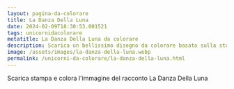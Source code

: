 ```yaml
---
layout: pagina-da-colorare
title: La Danza Della Luna
date: 2024-02-09T18:30:53.001521
tags: unicornidacolorare
metatitle: La Danza Della Luna da colorare
description: Scarica un bellissimo disegno da colorare basato sulla storia La Danza Della Luna
image: /assets/images/la-danza-della-luna.webp
permalink: /unicorni-da-colorare/la-danza-della-luna.html
---
```

Scarica stampa e colora l'immagine del racconto La Danza Della Luna
